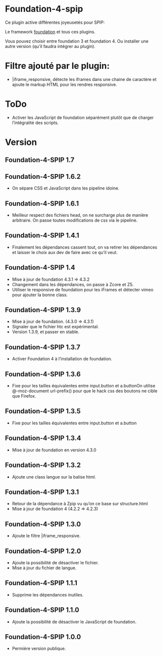 Foundation-4-spip
=================

Ce plugin active différentes joyeusetés pour SPIP:

Le framework [foundation](http://foundation.zurb.com/) et tous ces plugins.

Vous pouvez choisir entre foundation 3 et foundation 4. Ou installer une autre version (qu’il faudra intégrer au plugin).

# Filtre ajouté par le plugin:

* |iframe_responsive, détecte les iframes dans une chaine de caractère et ajoute le markup HTML pour les rendres responsive.


# ToDo

* Activer les JavaScript de foundation séparément plutôt que de charger l’intégralité des scripts.

# Version

## Foundation-4-SPIP 1.7

## Foundation-4-SPIP 1.6.2

* On sépare CSS et JavaScript dans les pipeline idoine.

## Foundation-4-SPIP 1.6.1

* Meilleur respect des fichiers head, on ne surcharge plus de manière arbitraire. On passe toutes modifications de css via le pipeline.

## Foundation-4-SPIP 1.4.1

* Finalement les dépendances cassent tout, on va retirer les dépendances et laisser le choix aux dev de faire avec ce qu’il veut.

## Foundation-4-SPIP 1.4

* Mise à jour de foundation 4.3.1 => 4.3.2
* Changement dans les dépendances, on passe à Zcore et Z5.
* Utiliser le responsive de foundation pour les iFrames et détecter vimeo pour ajouter la bonne class.

## Foundation-4-SPIP 1.3.9

* Mise à jour de foundation. (4.3.0 => 4.3.1) 
* Signaler que le fichier htc est expérimental. 
* Version 1.3.9, et passer en stable. 

## Foundation-4-SPIP 1.3.7

* Activer Foundation 4 à l’installation de foundation.

## Foundation-4-SPIP 1.3.6

* Fixe pour les tailles équivalentes entre input.button et a.buttonOn utilise @-moz-document url-prefix() pour que le hack css des boutons ne cible que Firefox.

## Foundation-4-SPIP 1.3.5

* Fixe pour les tailles équivalentes entre input.button et a.button

## Foundation-4-SPIP 1.3.4

* Mise à jour de foundation en version 4.3.0

## Foundation-4-SPIP 1.3.2

* Ajoute une class langue sur la balise html.


## Foundation-4-SPIP 1.3.1

* Retour de la dépendance à Zpip vu qu’on ce base sur structure.html
* Mise à jour de foundation 4 (4.2.2 => 4.2.3)

## Foundation-4-SPIP 1.3.0

* Ajoute le filtre |iframe_responsive.

## Foundation-4-SPIP 1.2.0

* Ajoute la possibilité de désactiver le fichier.
* Mise à jour du fichier de langue.

## Foundation-4-SPIP 1.1.1

* Supprime les dépendances inutiles.

## Foundation-4-SPIP 1.1.0

* Ajoute la possibilité de désactiver le JavaScript de foundation.

## Foundation-4-SPIP 1.0.0

* Permière version publique.

